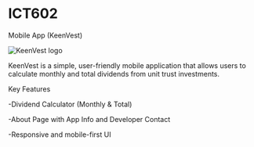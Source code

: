 # ICT602
Mobile App (KeenVest)

![KeenVest logo](https://github.com/user-attachments/assets/9eb9cae5-9a5a-499e-ace8-412eee1fdf1e)


KeenVest is a simple, user-friendly mobile application that allows users to calculate monthly and total dividends from unit trust investments. 

Key Features

-Dividend Calculator (Monthly & Total)

-About Page with App Info and Developer Contact

-Responsive and mobile-first UI


